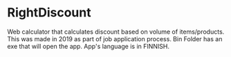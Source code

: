 # RightDiscount
Web calculator that calculates discount based on volume of items/products.
This was made in 2019 as part of job application process. Bin Folder has an exe that will open the app. App's language is in FINNISH.

